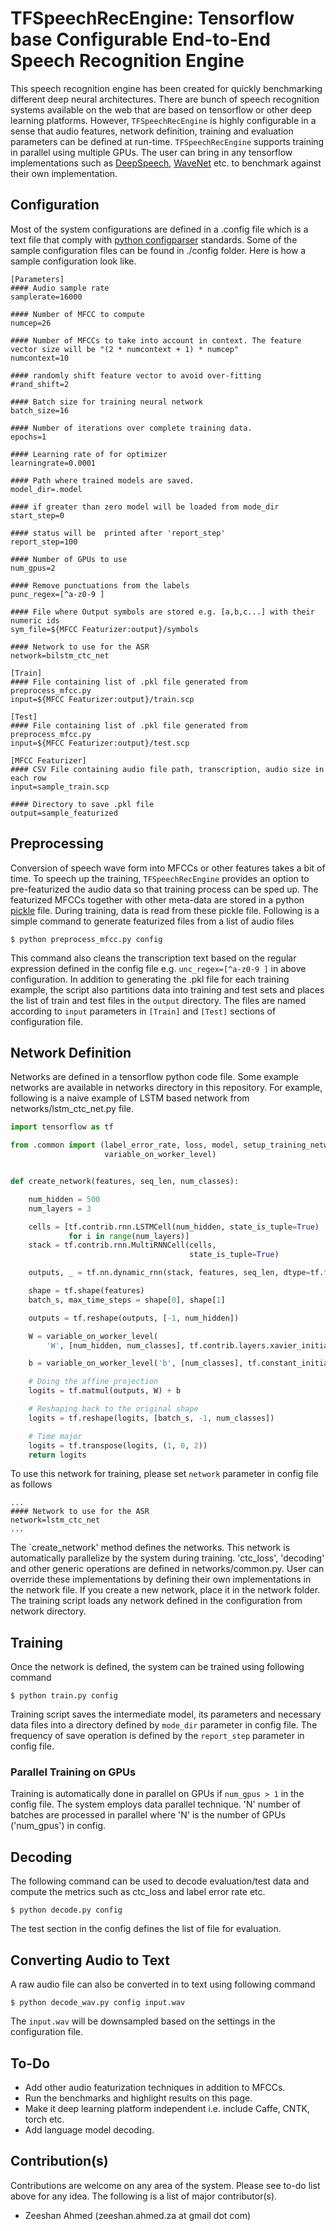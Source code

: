 # TFSpeechRecEngine: Tensorflow base Configurable End-to-End Speech Recognition Engine

This speech recognition engine has been created for quickly benchmarking different deep neural architectures. There are bunch of speech recognition systems available on the web that are based on tensorflow or other deep learning platforms. However, `TFSpeechRecEngine` is highly configurable in a sense that audio features, network definition, training and evaluation parameters can be defined at run-time. `TFSpeechRecEngine` supports training in parallel using multiple GPUs. The user can bring in any tensorflow implementations such as [DeepSpeech](https://github.com/mozilla/DeepSpeech), [WaveNet](https://github.com/buriburisuri/speech-to-text-wavenet)
 etc. to benchmark against their own implementation.

## Configuration
Most of the system configurations are defined in a .config file which is a text file that comply with [python configparser](https://docs.python.org/2/library/configparser.html) standards. Some of the sample configuration files can be found in ./config folder. Here is how a sample configuration look like.

```
[Parameters]
#### Audio sample rate
samplerate=16000

#### Number of MFCC to compute
numcep=26

#### Number of MFCCs to take into account in context. The feature vector size will be "(2 * numcontext + 1) * numcep"
numcontext=10

#### randomly shift feature vector to avoid over-fitting
#rand_shift=2

#### Batch size for training neural network
batch_size=16

#### Number of iterations over complete training data.
epochs=1

#### Learning rate of for optimizer
learningrate=0.0001

#### Path where trained models are saved.
model_dir=.model

#### if greater than zero model will be loaded from mode_dir
start_step=0

#### status will be  printed after 'report_step'
report_step=100

#### Number of GPUs to use
num_gpus=2

#### Remove punctuations from the labels
punc_regex=[^a-z0-9 ]

#### File where Output symbols are stored e.g. [a,b,c...] with their numeric ids
sym_file=${MFCC Featurizer:output}/symbols

#### Network to use for the ASR
network=bilstm_ctc_net

[Train]
#### File containing list of .pkl file generated from preprocess_mfcc.py
input=${MFCC Featurizer:output}/train.scp

[Test]
#### File containing list of .pkl file generated from preprocess_mfcc.py
input=${MFCC Featurizer:output}/test.scp

[MFCC Featurizer]
#### CSV File containing audio file path, transcription, audio size in each row
input=sample_train.scp

#### Directory to save .pkl file
output=sample_featurized
```

## Preprocessing
Conversion of speech wave form into MFCCs or other features takes a bit of time. To speech up the training, `TFSpeechRecEngine` provides an option to pre-featurized the audio data so that training process can be sped up. The featurized MFCCs together with other meta-data are stored in a python [pickle](https://pythontips.com/2013/08/02/what-is-pickle-in-python/) file. During training, data is read from these pickle file. Following is a simple command to generate featurized files from a list of audio files

```
$ python preprocess_mfcc.py config
```

This command also cleans the transcription text based on the regular expression defined in the config file e.g. `unc_regex=[^a-z0-9 ]` in above configuration. In addition to generating the .pkl file for each training example, the script also partitions data into training and test sets and places the list of train and test files in the `output` directory. The files are named according to `input` parameters in `[Train]` and `[Test]` sections of configuration file.

## Network Definition
Networks are defined in a tensorflow python code file. Some example networks are available in networks directory in this repository. For example, following is a naive example of LSTM based network from networks/lstm_ctc_net.py file.

```python
import tensorflow as tf

from .common import (label_error_rate, loss, model, setup_training_network,
                     variable_on_worker_level)


def create_network(features, seq_len, num_classes):

    num_hidden = 500
    num_layers = 3

    cells = [tf.contrib.rnn.LSTMCell(num_hidden, state_is_tuple=True)
             for i in range(num_layers)]
    stack = tf.contrib.rnn.MultiRNNCell(cells,
                                        state_is_tuple=True)

    outputs, _ = tf.nn.dynamic_rnn(stack, features, seq_len, dtype=tf.float32)

    shape = tf.shape(features)
    batch_s, max_time_steps = shape[0], shape[1]

    outputs = tf.reshape(outputs, [-1, num_hidden])

    W = variable_on_worker_level(
        'W', [num_hidden, num_classes], tf.contrib.layers.xavier_initializer(uniform=False))

    b = variable_on_worker_level('b', [num_classes], tf.constant_initializer(0.))

    # Doing the affine projection
    logits = tf.matmul(outputs, W) + b

    # Reshaping back to the original shape
    logits = tf.reshape(logits, [batch_s, -1, num_classes])

    # Time major
    logits = tf.transpose(logits, (1, 0, 2))
    return logits
```

To use this network for training, please set `network` parameter in config file as follows

```
...
#### Network to use for the ASR
network=lstm_ctc_net
...
```
The `create_network' method defines the networks. This network is automatically parallelize by the system during training. 'ctc_loss', 'decoding' and other generic operations are defined in networks/common.py. User can override these implementations by defining their own implementations in the network file. If you create a new network, place it in the network folder. The training script loads any network defined in the configuration from network directory.

## Training
Once the network is defined, the system can be trained using following command

```
$ python train.py config
```
Training script saves the intermediate model, its parameters and necessary data files into a directory defined by `mode_dir` parameter in config file. The frequency of save operation is defined by the `report_step` parameter in config file.

### Parallel Training on GPUs
Training is automatically done in parallel on GPUs if `num_gpus > 1` in the config file. The system employs data parallel technique. 'N' number of batches are processed in parallel where 'N' is the number of GPUs ('num_gpus') in config. 

## Decoding
The following command can be used to decode evaluation/test data and compute the metrics such as ctc_loss and label error rate etc.

```
$ python decode.py config
```
The test section in the config defines the list of file for evaluation.

## Converting Audio to Text 
A raw audio file can also be converted in to text using following command

```
$ python decode_wav.py config input.wav
```
The `input.wav` will be downsampled based on the settings in the configuration file.

## To-Do

- Add other audio featurization techniques in addition to MFCCs.
- Run the benchmarks and highlight results on this page.
- Make it deep learning platform independent i.e. include Caffe, CNTK, torch etc.
- Add language model decoding.

## Contribution(s)
Contributions are welcome on any area of the system. Please see to-do list above for any idea.
The following is a list of major contributor(s).

- Zeeshan Ahmed (zeeshan.ahmed.za at gmail dot com)
